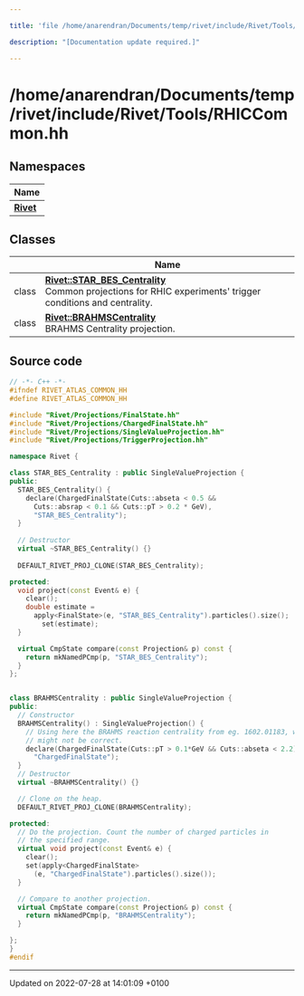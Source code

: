 ```yaml
---

title: 'file /home/anarendran/Documents/temp/rivet/include/Rivet/Tools/RHICCommon.hh'

description: "[Documentation update required.]"

---
```


# /home/anarendran/Documents/temp/rivet/include/Rivet/Tools/RHICCommon.hh



## Namespaces

| Name           |
| -------------- |
| **[Rivet](http://example.org/namespaces/namespacerivet/)**  |

## Classes

|                | Name           |
| -------------- | -------------- |
| class | **[Rivet::STAR_BES_Centrality](http://example.org/classes/classrivet_1_1star__bes__centrality/)** <br>Common projections for RHIC experiments' trigger conditions and centrality.  |
| class | **[Rivet::BRAHMSCentrality](http://example.org/classes/classrivet_1_1brahmscentrality/)** <br>BRAHMS Centrality projection.  |




## Source code

```cpp
// -*- C++ -*-
#ifndef RIVET_ATLAS_COMMON_HH
#define RIVET_ATLAS_COMMON_HH

#include "Rivet/Projections/FinalState.hh"
#include "Rivet/Projections/ChargedFinalState.hh"
#include "Rivet/Projections/SingleValueProjection.hh"
#include "Rivet/Projections/TriggerProjection.hh"

namespace Rivet {

class STAR_BES_Centrality : public SingleValueProjection {
public:
  STAR_BES_Centrality() {
    declare(ChargedFinalState(Cuts::abseta < 0.5 &&
      Cuts::absrap < 0.1 && Cuts::pT > 0.2 * GeV),
      "STAR_BES_Centrality");
  }
  
  // Destructor
  virtual ~STAR_BES_Centrality() {}
  
  DEFAULT_RIVET_PROJ_CLONE(STAR_BES_Centrality);

protected:
  void project(const Event& e) {
    clear();
    double estimate = 
      apply<FinalState>(e, "STAR_BES_Centrality").particles().size();
        set(estimate);
  }

  virtual CmpState compare(const Projection& p) const {
    return mkNamedPCmp(p, "STAR_BES_Centrality");
  }
};


class BRAHMSCentrality : public SingleValueProjection {
public:
  // Constructor
  BRAHMSCentrality() : SingleValueProjection() {
    // Using here the BRAHMS reaction centrality from eg. 1602.01183, which
    // might not be correct.
    declare(ChargedFinalState(Cuts::pT > 0.1*GeV && Cuts::abseta < 2.2),
      "ChargedFinalState");
  }
  // Destructor
  virtual ~BRAHMSCentrality() {}

  // Clone on the heap.
  DEFAULT_RIVET_PROJ_CLONE(BRAHMSCentrality);

protected:
  // Do the projection. Count the number of charged particles in
  // the specified range.
  virtual void project(const Event& e) {
    clear();
    set(apply<ChargedFinalState>
      (e, "ChargedFinalState").particles().size());
  }

  // Compare to another projection.
  virtual CmpState compare(const Projection& p) const {
    return mkNamedPCmp(p, "BRAHMSCentrality");
  }

};
}
#endif
```


-------------------------------

Updated on 2022-07-28 at 14:01:09 +0100
